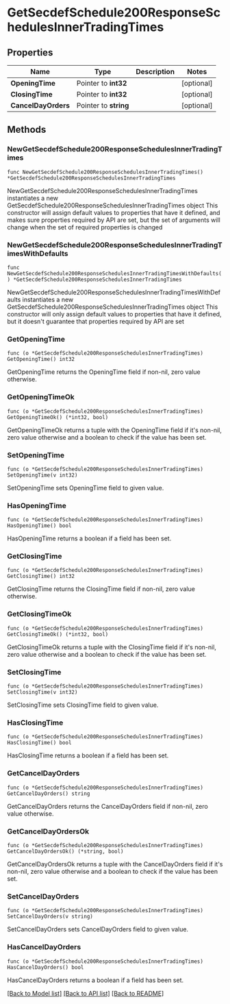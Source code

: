 # GetSecdefSchedule200ResponseSchedulesInnerTradingTimes

## Properties

Name | Type | Description | Notes
------------ | ------------- | ------------- | -------------
**OpeningTime** | Pointer to **int32** |  | [optional] 
**ClosingTime** | Pointer to **int32** |  | [optional] 
**CancelDayOrders** | Pointer to **string** |  | [optional] 

## Methods

### NewGetSecdefSchedule200ResponseSchedulesInnerTradingTimes

`func NewGetSecdefSchedule200ResponseSchedulesInnerTradingTimes() *GetSecdefSchedule200ResponseSchedulesInnerTradingTimes`

NewGetSecdefSchedule200ResponseSchedulesInnerTradingTimes instantiates a new GetSecdefSchedule200ResponseSchedulesInnerTradingTimes object
This constructor will assign default values to properties that have it defined,
and makes sure properties required by API are set, but the set of arguments
will change when the set of required properties is changed

### NewGetSecdefSchedule200ResponseSchedulesInnerTradingTimesWithDefaults

`func NewGetSecdefSchedule200ResponseSchedulesInnerTradingTimesWithDefaults() *GetSecdefSchedule200ResponseSchedulesInnerTradingTimes`

NewGetSecdefSchedule200ResponseSchedulesInnerTradingTimesWithDefaults instantiates a new GetSecdefSchedule200ResponseSchedulesInnerTradingTimes object
This constructor will only assign default values to properties that have it defined,
but it doesn't guarantee that properties required by API are set

### GetOpeningTime

`func (o *GetSecdefSchedule200ResponseSchedulesInnerTradingTimes) GetOpeningTime() int32`

GetOpeningTime returns the OpeningTime field if non-nil, zero value otherwise.

### GetOpeningTimeOk

`func (o *GetSecdefSchedule200ResponseSchedulesInnerTradingTimes) GetOpeningTimeOk() (*int32, bool)`

GetOpeningTimeOk returns a tuple with the OpeningTime field if it's non-nil, zero value otherwise
and a boolean to check if the value has been set.

### SetOpeningTime

`func (o *GetSecdefSchedule200ResponseSchedulesInnerTradingTimes) SetOpeningTime(v int32)`

SetOpeningTime sets OpeningTime field to given value.

### HasOpeningTime

`func (o *GetSecdefSchedule200ResponseSchedulesInnerTradingTimes) HasOpeningTime() bool`

HasOpeningTime returns a boolean if a field has been set.

### GetClosingTime

`func (o *GetSecdefSchedule200ResponseSchedulesInnerTradingTimes) GetClosingTime() int32`

GetClosingTime returns the ClosingTime field if non-nil, zero value otherwise.

### GetClosingTimeOk

`func (o *GetSecdefSchedule200ResponseSchedulesInnerTradingTimes) GetClosingTimeOk() (*int32, bool)`

GetClosingTimeOk returns a tuple with the ClosingTime field if it's non-nil, zero value otherwise
and a boolean to check if the value has been set.

### SetClosingTime

`func (o *GetSecdefSchedule200ResponseSchedulesInnerTradingTimes) SetClosingTime(v int32)`

SetClosingTime sets ClosingTime field to given value.

### HasClosingTime

`func (o *GetSecdefSchedule200ResponseSchedulesInnerTradingTimes) HasClosingTime() bool`

HasClosingTime returns a boolean if a field has been set.

### GetCancelDayOrders

`func (o *GetSecdefSchedule200ResponseSchedulesInnerTradingTimes) GetCancelDayOrders() string`

GetCancelDayOrders returns the CancelDayOrders field if non-nil, zero value otherwise.

### GetCancelDayOrdersOk

`func (o *GetSecdefSchedule200ResponseSchedulesInnerTradingTimes) GetCancelDayOrdersOk() (*string, bool)`

GetCancelDayOrdersOk returns a tuple with the CancelDayOrders field if it's non-nil, zero value otherwise
and a boolean to check if the value has been set.

### SetCancelDayOrders

`func (o *GetSecdefSchedule200ResponseSchedulesInnerTradingTimes) SetCancelDayOrders(v string)`

SetCancelDayOrders sets CancelDayOrders field to given value.

### HasCancelDayOrders

`func (o *GetSecdefSchedule200ResponseSchedulesInnerTradingTimes) HasCancelDayOrders() bool`

HasCancelDayOrders returns a boolean if a field has been set.


[[Back to Model list]](../README.md#documentation-for-models) [[Back to API list]](../README.md#documentation-for-api-endpoints) [[Back to README]](../README.md)


